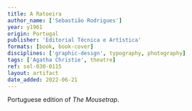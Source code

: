```yaml
---
title: A Ratoeira
author_name: ['Sebastião Rodrigues']
year: y1961
origin: Portugal
publisher: 'Editorial Técnica e Artística'
formats: [book, book-cover]
disciplines: ['graphic-design', typography, photography]
tags: ['Agatha Christie', theatre]
ref: sol-030-0115
layout: artifact
date_added: 2022-06-21
---
```

Portuguese edition of <i>The Mousetrap</i>.
